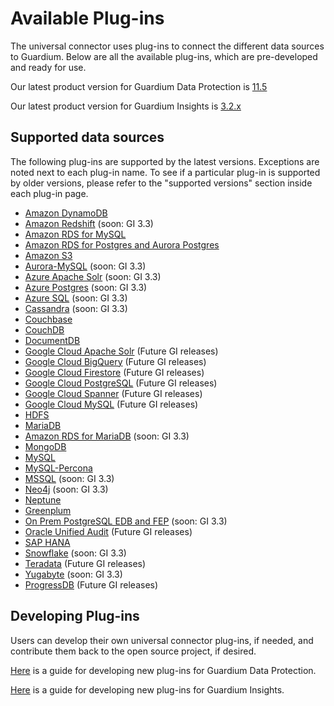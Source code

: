 # Available Plug-ins
The universal connector uses plug-ins to connect the different data sources to Guardium.
Below are all the available plug-ins, which are pre-developed and ready for use.

Our latest product version for Guardium Data Protection is [11.5](../docs/Guardium%20Data%20Protection)

Our latest product version for Guardium Insights is [3.2.x](../docs/Guardium%20Insights/3.2.x/Plugins_management.md)
## Supported data sources
The following plug-ins are supported by the latest versions. Exceptions are noted next to each plug-in name.
To see if a particular plug-in is supported by older versions, please refer to the "supported versions" section inside each plug-in page.

* [Amazon DynamoDB](../filter-plugin/logstash-filter-dynamodb-guardium/README.md)
* [Amazon Redshift](../filter-plugin/logstash-filter-redshift-aws-guardium/README.md) (soon: GI 3.3)
* [Amazon RDS for MySQL](../filter-plugin/logstash-filter-mysql-aws-guardium/README.md)
* [Amazon RDS for Postgres and Aurora Postgres](../filter-plugin/logstash-filter-postgres-guardium/README.md)
* [Amazon S3](../filter-plugin/logstash-filter-s3-guardium/README.md)
* [Aurora-MySQL](../filter-plugin/logstash-filter-aurora-mysql-guardium/README.md) (soon: GI 3.3)
* [Azure Apache Solr](../filter-plugin/logstash-filter-azure-apachesolr-guardium/README.md) (soon: GI 3.3)
* [Azure Postgres](../filter-plugin/logstash-filter-azure-postgresql-guardium/README.md) (soon: GI 3.3)
* [Azure SQL](../filter-plugin/logstash-filter-azure-sql-guardium/README.md) (soon: GI 3.3)
* [Cassandra](../filter-plugin/logstash-filter-cassandra-guardium/README.md) (soon: GI 3.3)
* [Couchbase](../filter-plugin/logstash-filter-couchbasedb-guardium/README.md)
* [CouchDB](../filter-plugin/logstash-filter-couchdb-guardium/README.md) 
* [DocumentDB](../filter-plugin/logstash-filter-documentdb-aws-guardium/README.md) 
* [Google Cloud Apache Solr](../filter-plugin/logstash-filter-pubsub-apachesolr-guardium/README.md) (Future GI releases)
* [Google Cloud BigQuery](../filter-plugin/logstash-filter-pubsub-bigquery-guardium/README.md) (Future GI releases)
* [Google Cloud Firestore](../filter-plugin/logstash-filter-pubsub-firestore-guardium/README.md) (Future GI releases)
* [Google Cloud PostgreSQL](../filter-plugin/logstash-filter-pubsub-postgresql-guardium/README.md) (Future GI releases)
* [Google Cloud Spanner](../filter-plugin/logstash-filter-pubsub-spanner-guardium/README.md) (Future GI releases)
* [Google Cloud MySQL](../filter-plugin/logstash-filter-pubsub-mysql-guardium/README.md) (Future GI releases)
* [HDFS](../filter-plugin/logstash-filter-hdfs-guardium/README.md)
* [MariaDB](../filter-plugin/logstash-filter-mariadb-guardium/README.md) 
* [Amazon RDS for MariaDB](../filter-plugin/logstash-filter-mariadb-aws-guardium/README.md) (soon: GI 3.3)
* [MongoDB](../filter-plugin/logstash-filter-mongodb-guardium/README.md)
* [MySQL](../filter-plugin/logstash-filter-mysql-guardium/README.md)
* [MySQL-Percona](../filter-plugin/logstash-filter-mysql-percona-guardium/README.md)
* [MSSQL](../filter-plugin/logstash-filter-mssql-guardium/README.md) (soon: GI 3.3)
* [Neo4j](../filter-plugin/logstash-filter-neo4j-guardium/README.md) (soon: GI 3.3)
* [Neptune](../filter-plugin/logstash-filter-neptune-aws-guardium/README.md) 
* [Greenplum](../filter-plugin/logstash-filter-onPremGreenplumdb-guardium/README.md)
* [On Prem PostgreSQL EDB and FEP](../filter-plugin/logstash-filter-onPremPostgres-guardium/README.md) (soon: GI 3.3)
* [Oracle Unified Audit](../filter-plugin/logstash-filter-oua-guardium/README.md) (Future GI releases)
* [SAP HANA](../filter-plugin/logstash-filter-saphana-guardium/README.md)
* [Snowflake](https://github.com/infoinsights/guardium-snowflake-uc-filter) (soon: GI 3.3)
* [Teradata](../filter-plugin/logstash-filter-teradatadb-guardium/README.md) (Future GI releases)
* [Yugabyte](../filter-plugin/logstash-filter-yugabyte-guardium/README.md) (soon: GI 3.3)
* [ProgressDB](../filter-plugin/logstash-filter-progressdb-guardium/README.md) (Future GI releases)

## Developing Plug-ins
Users can develop their own universal connector plug-ins, if needed, and contribute them back to the open source project, if desired.

[Here](../docs/Guardium%20Data%20Protection/developing_plugins_gdp.md) is a guide for developing new plug-ins for Guardium Data Protection.

[Here](../docs/Guardium%20Insights/3.2.x/developing_plugins_gi.md) is a guide for developing new plug-ins for Guardium Insights.
